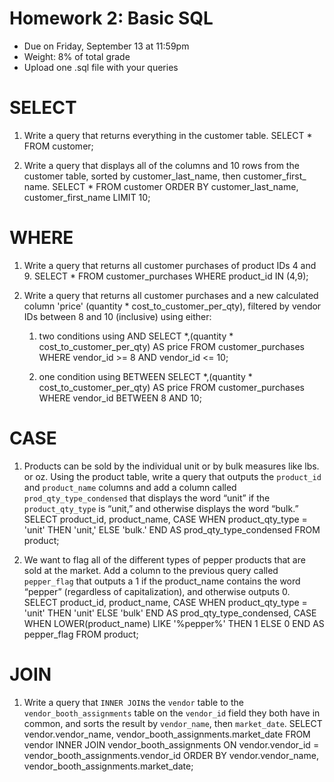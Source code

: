 # Homework 2: Basic SQL 

-  	Due on Friday, September 13 at 11:59pm
-  	Weight: 8% of total grade
-  	Upload one .sql file with your queries

# SELECT
1. Write a query that returns everything in the customer table.
SELECT *
FROM customer;
   
2. Write a query that displays all of the columns and 10 rows from the customer table, sorted by customer_last_name, then customer_first_ name.
SELECT *
FROM customer
ORDER BY customer_last_name, customer_first_name
LIMIT 10;

# WHERE
1. Write a query that returns all customer purchases of product IDs 4 and 9.
SELECT *
FROM customer_purchases
WHERE product_id IN (4,9);

2. Write a query that returns all customer purchases and a new calculated column 'price' (quantity * cost_to_customer_per_qty), filtered by vendor IDs between 8 and 10 (inclusive) using either:
	1.  two conditions using AND
SELECT *,(quantity * cost_to_customer_per_qty) AS price
FROM customer_purchases
WHERE vendor_id >= 8 AND vendor_id <= 10;

	2.  one condition using BETWEEN
SELECT *,(quantity * cost_to_customer_per_qty) AS price
FROM customer_purchases
WHERE vendor_id BETWEEN 8 AND 10;

# CASE
1. Products can be sold by the individual unit or by bulk measures like lbs. or oz. Using the product table, write a query that outputs the `product_id` and `product_name` columns and add a column called `prod_qty_type_condensed` that displays the word “unit” if the `product_qty_type` is “unit,” and otherwise displays the word “bulk.”
   SELECT 
    product_id, 
    product_name, 
    CASE 
        WHEN product_qty_type = 'unit' 
		THEN 'unit,'
        ELSE 'bulk.'
     END AS prod_qty_type_condensed
   FROM product;

3. We want to flag all of the different types of pepper products that are sold at the market. Add a column to the previous query called `pepper_flag` that outputs a 1 if the product_name contains the word “pepper” (regardless of capitalization), and otherwise outputs 0.
   SELECT 
    product_id, 
    product_name, 
    CASE 
        WHEN product_qty_type = 'unit' THEN 'unit'
        ELSE 'bulk'
    END AS prod_qty_type_condensed,
    CASE 
        WHEN LOWER(product_name) LIKE '%pepper%' THEN 1
        ELSE 0
    END AS pepper_flag
   FROM product;

# JOIN
1. Write a query that `INNER JOIN`s the `vendor` table to the `vendor_booth_assignments` table on the `vendor_id` field they both have in common, and sorts the result by `vendor_name`, then `market_date`.
SELECT vendor.vendor_name, vendor_booth_assignments.market_date
FROM vendor
INNER JOIN vendor_booth_assignments ON vendor.vendor_id = vendor_booth_assignments.vendor_id
ORDER BY vendor.vendor_name, vendor_booth_assignments.market_date;

